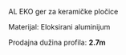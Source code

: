 AL EKO ger za keramičke pločice

Materijal: Eloksirani aluminijum

Prodajna dužina profila: **2.7m**